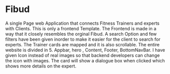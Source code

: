 # Fibud
A single Page web Application that connects Fitness Trainers and experts with Clients. This is only a frontend Template. The Frontend is made in a way that it closely resembles the orginal Fibud. A search Option and few filters have been given inorder to make it easier for the client to search for experts. The Trainer cards are mapped and it is also scrollable. The entire website is divided in 5. Appbar, hero , Content, Footer, BottomNavBar. I have given Icon instead of real images so that backend developers can change the icon with images. The card will show a dialogue box when clicked which shows more details on the expert. 

